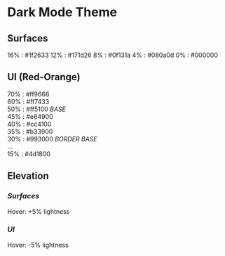 # Dark Mode Theme

## Surfaces

16% : #1f2633
12% : #171d26
8%  : #0f131a 
4%  : #080a0d
0%  : #000000

## UI (Red-Orange)

70% : #ff9666  
60% : #ff7433  
50% : #ff5100 *BASE*  
45% : #e64900  
40% : #cc4100  
35% : #b33900  
30% : #993000 *BORDER BASE*  
   ...  
15% : #4d1800  

## Elevation

### *Surfaces*

Hover: +5% lightness  

### *UI*

Hover: -5% lightness  